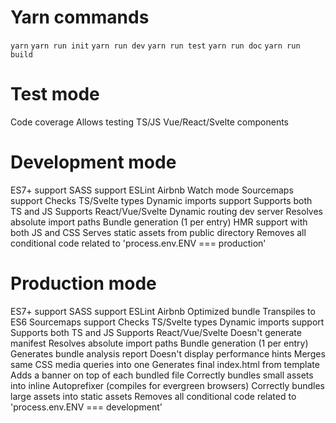 # Yarn commands
  `yarn`
  `yarn run init`
  `yarn run dev`
  `yarn run test`
  `yarn run doc`
  `yarn run build`

# Test mode
  Code coverage
  Allows testing TS/JS Vue/React/Svelte components

# Development mode
  ES7+ support
  SASS support
  ESLint Airbnb
  Watch mode
  Sourcemaps support
  Checks TS/Svelte types
  Dynamic imports support
  Supports both TS and JS
  Supports React/Vue/Svelte
  Dynamic routing dev server
  Resolves absolute import paths
  Bundle generation (1 per entry)
  HMR support with both JS and CSS
  Serves static assets from public directory
  Removes all conditional code related to 'process.env.ENV === production'

# Production mode
  ES7+ support
  SASS support
  ESLint Airbnb
  Optimized bundle
  Transpiles to ES6
  Sourcemaps support
  Checks TS/Svelte types
  Dynamic imports support
  Supports both TS and JS
  Supports React/Vue/Svelte
  Doesn't generate manifest
  Resolves absolute import paths
  Bundle generation (1 per entry)
  Generates bundle analysis report
  Doesn't display performance hints
  Merges same CSS media queries into one
  Generates final index.html from template
  Adds a banner on top of each bundled file
  Correctly bundles small assets into inline
  Autoprefixer (compiles for evergreen browsers)
  Correctly bundles large assets into static assets
  Removes all conditional code related to 'process.env.ENV === development'
